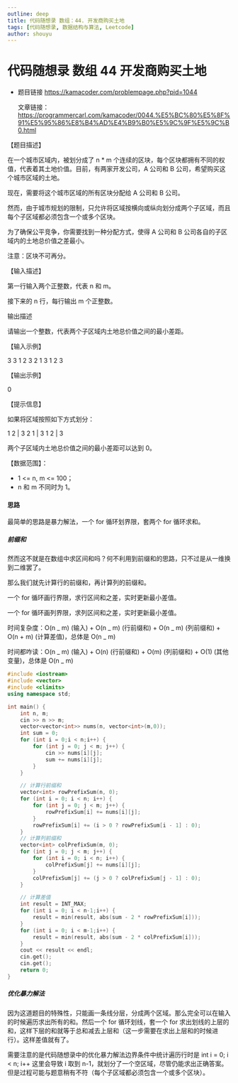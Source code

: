 ```yaml
---
outline: deep
title: 代码随想录 数组：44. 开发商购买土地
tags: [代码随想录, 数据结构与算法, Leetcode]
author: shouyu
---
```


# 代码随想录 数组 44 开发商购买土地

- 题目链接 https://kamacoder.com/problempage.php?pid=1044

  文章链接：https://programmercarl.com/kamacoder/0044.%E5%BC%80%E5%8F%91%E5%95%86%E8%B4%AD%E4%B9%B0%E5%9C%9F%E5%9C%B0.html

【题目描述】

在一个城市区域内，被划分成了 n \* m 个连续的区块，每个区块都拥有不同的权值，代表着其土地价值。目前，有两家开发公司，A 公司和 B 公司，希望购买这个城市区域的土地。

现在，需要将这个城市区域的所有区块分配给 A 公司和 B 公司。

然而，由于城市规划的限制，只允许将区域按横向或纵向划分成两个子区域，而且每个子区域都必须包含一个或多个区块。

为了确保公平竞争，你需要找到一种分配方式，使得 A 公司和 B 公司各自的子区域内的土地总价值之差最小。

注意：区块不可再分。

【输入描述】

第一行输入两个正整数，代表 n 和 m。

接下来的 n 行，每行输出 m 个正整数。

输出描述

请输出一个整数，代表两个子区域内土地总价值之间的最小差距。

【输入示例】

3 3 1 2 3 2 1 3 1 2 3

【输出示例】

0

【提示信息】

如果将区域按照如下方式划分：

1 2 | 3 2 1 | 3 1 2 | 3

两个子区域内土地总价值之间的最小差距可以达到 0。

【数据范围】：

- 1 <= n, m <= 100；
- n 和 m 不同时为 1。

#### 思路

最简单的思路是暴力解法，一个 for 循环划界限，套两个 for 循环求和。

##### 前缀和

然而这不就是在数组中求区间和吗？何不利用到前缀和的思路，只不过是从一维换到二维罢了。

那么我们就先计算行的前缀和，再计算列的前缀和。

一个 for 循环画行界限，求行区间和之差，实时更新最小差值。

一个 for 循环画列界限，求列区间和之差，实时更新最小差值。

时间复杂度：O(n _ m) (输入) + O(n _ m) (行前缀和) + O(n _ m) (列前缀和) + O(n + m) (计算差值)，总体是 O(n _ m)

时间都咋读：O(n _ m) (输入) + O(n) (行前缀和) + O(m) (列前缀和) + O(1) (其他变量)，总体是 O(n _ m)

```cpp
#include <iostream>
#include <vector>
#include <climits>
using namespace std;

int main() {
	int n, m;
	cin >> n >> m;
	vector<vector<int>> nums(n, vector<int>(m,0));
	int sum = 0;
	for (int i = 0;i < n;i++) {
		for (int j = 0; j < m; j++) {
			cin >> nums[i][j];
			sum += nums[i][j];
		}
	}

	// 计算行前缀和
	vector<int> rowPrefixSum(n, 0);
	for (int i = 0; i < n; i++) {
		for (int j = 0; j < m; j++) {
			rowPrefixSum[i] += nums[i][j];
		}
		rowPrefixSum[i] += (i > 0 ? rowPrefixSum[i - 1] : 0);
	}
	// 计算列前缀和
	vector<int> colPrefixSum(m, 0);
	for (int j = 0; j < m; j++) {
		for (int i = 0; i < n; i++) {
			colPrefixSum[j] += nums[i][j];
		}
		colPrefixSum[j] += (j > 0 ? colPrefixSum[j - 1] : 0);
	}

	// 计算差值
	int result = INT_MAX;
	for (int i = 0; i < n-1;i++) {
		result = min(result, abs(sum - 2 * rowPrefixSum[i]));
	}
	for (int i = 0; i < m-1;i++) {
		result = min(result, abs(sum - 2 * colPrefixSum[i]));
	}
	cout << result << endl;
	cin.get();
	cin.get();
	return 0;
}
```

##### 优化暴力解法

因为这道题目的特殊性，只能画一条线分层，分成两个区域。那么完全可以在输入的时候遍历求出所有的和。然后一个 for 循环划线，套一个 for 求出划线的上层的和，这样下层的和就等于总和减去上层和（这一步需要在求出上层和的时候进行）。这样差值就有了。

需要注意的是代码随想录中的优化暴力解法边界条件中统计遍历行时是 int i = 0; i < n; i++ 这里会导致 i 取到 n-1，就划分了一个空区域，尽管仍能求出正确答案。但是过程可能与题意稍有不符（每个子区域都必须包含一个或多个区块）。
